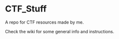 # CTF_Stuff
A repo for CTF resources made by me.

Check the wiki for some general info and instructions.
